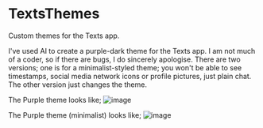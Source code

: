 # TextsThemes
Custom themes for the Texts app.



I've used AI to create a purple-dark theme for the Texts app. I am not much of a coder, so if there are bugs, I do sincerely apologise.
There are two versions; one is for a minimalist-styled theme; you won't be able to see timestamps, social media network icons or profile pictures, just plain chat.
The other version just changes the theme.

The Purple theme looks like;
![image](https://github.com/dwaynekd/TextsThemes/assets/85386041/364b142d-0cb4-4824-bcb0-873cea218caa)

The Purple theme (minimalist) looks like;
![image](https://github.com/dsouzadwayne/TextsThemes/assets/85386041/f84f2dbe-122b-44f9-87ef-f6b7783d89b0)
